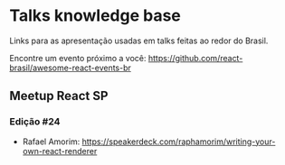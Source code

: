 # Talks knowledge base
Links para as apresentação usadas em talks feitas ao redor do Brasil.

Encontre um evento próximo a você: https://github.com/react-brasil/awesome-react-events-br

## Meetup React SP
### Edição #24
- Rafael Amorim: https://speakerdeck.com/raphamorim/writing-your-own-react-renderer
